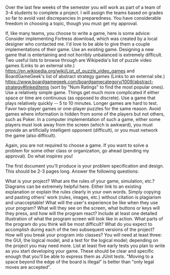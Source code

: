 Over the last few weeks of the semester you will work as part of a team of 3-4 students to complete a project. I will assign the teams based on grades so far to avoid vast discrepancies in preparedness. You have considerable freedom in choosing a topic, though you must get my approval.

If, like many teams, you choose to write a game, here is some advice:
Consider implementing Fortress  download, which was created by a local designer who contacted me. I'd love to be able to give them a couple implementations of their game.
Use an existing game. Designing a new game that is entertaining and not horribly unbalanced is extremely difficult. Two useful lists to browse through are Wikipedia's list of puzzle video games (Links to an external site.) https://en.wikipedia.org/wiki/List_of_puzzle_video_games and BoardGameGeek's list of abstract strategy games (Links to an external site.) https://www.boardgamegeek.com/boardgamecategory/1009/abstract-strategy#linkeditems (sort by "Num Ratings" to find the most popular ones).
Use a relatively simple game.
Things get much more complicated if either space or time are continuous (as opposed to discrete).
Use a game that plays relatively quickly -- 5 to 10 minutes. Longer games are hard to test.
Favor two-player games or one-player puzzles for the same reason.
Avoid games where information is hidden from some of the players but not others, such as Poker. In a computer implementation of such a game, either some players must look away from the screen (which is awkward), you must provide an artificially intelligent opponent (difficult), or you must network the game (also difficult).
 
Again, you are not required to choose a game. If you want to solve a problem for some other class or organization, go ahead (pending my approval). Do what inspires you!
 
The first document you'll produce is your problem specification and design. This should be 2-3 pages long. Answer the following questions:
 
What is your project?
What are the rules of your game, simulation, etc.? Diagrams can be extremely helpful here. Either link to an existing explanation or explain the rules clearly in your own words. Simply copying and pasting others' work (rules, images, etc.) without citation is plagiarism and unacceptable!
What will the user's experience be like when they use your program? What will they see on the screen, what buttons or keys will they press, and how will the program react?
Include at least one detailed illustration of what the program screen will look like in action.
What parts of the program do you think will be most difficult?
What do you expect to accomplish during each of the two subsequent versions of the project?
How will you break your program into classes? You will need at least three: the GUI, the logical model, and a test for the logical model; depending on the project you may need more.
List at least five early tests you plan to write as you start developing your game. These should be clear and specific enough that you'll be able to express them as JUnit tests. "Moving to a space beyond the edge of the board is illegal" is better than "only legal moves are accepted".
